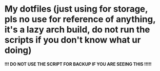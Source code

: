 # My dotfiles (just using for storage, pls no use for reference of anything, it's a lazy arch build, do not run the scripts if you don't know what ur doing)
#### !!! DO NOT USE THE SCRIPT FOR BACKUP IF YOU ARE SEEING THIS !!!!!
